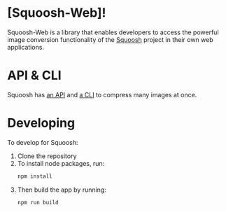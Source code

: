 # [Squoosh-Web]!

Squoosh-Web is a library that enables developers to access the powerful image conversion functionality of the [Squoosh](https://github.com/GoogleChromeLabs/squoosh) project in their own web applications.

# API & CLI

Squoosh has [an API](https://github.com/GoogleChromeLabs/squoosh/tree/dev/libsquoosh) and [a CLI](https://github.com/GoogleChromeLabs/squoosh/tree/dev/cli) to compress many images at once.

# Developing

To develop for Squoosh:

1. Clone the repository
1. To install node packages, run:
   ```sh
   npm install
   ```
1. Then build the app by running:
   ```sh
   npm run build
   ```
